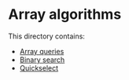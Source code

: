 # Array algorithms

This directory contains:

- [Array queries](./array/queries.ts)
- [Binary search](./array/search.ts)
- [Quickselect](./array/select.ts)
